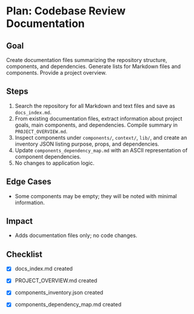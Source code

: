 # Plan: Codebase Review Documentation

## Goal
Create documentation files summarizing the repository structure, components, and dependencies. Generate lists for Markdown files and components. Provide a project overview.

## Steps
1. Search the repository for all Markdown and text files and save as `docs_index.md`.
2. From existing documentation files, extract information about project goals, main components, and dependencies. Compile summary in `PROJECT_OVERVIEW.md`.
3. Inspect components under `components/`, `context/`, `lib/`, and create an inventory JSON listing purpose, props, and dependencies.
4. Update `components_dependency_map.md` with an ASCII representation of component dependencies.
5. No changes to application logic.

## Edge Cases
- Some components may be empty; they will be noted with minimal information.

## Impact
- Adds documentation files only; no code changes.

## Checklist
- [x] docs_index.md created
- [x] PROJECT_OVERVIEW.md created
- [x] components_inventory.json created
- [x] components_dependency_map.md created

